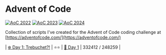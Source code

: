 # Advent of Code
[![AoC 2022](https://img.shields.io/badge/2022-★_14-44cc11)](https://adventofcode.com/2022)
[![AoC 2023](https://img.shields.io/badge/2023-★_0-44cc11)](https://adventofcode.com/2023)
[![AoC 2024](https://img.shields.io/badge/2024-★_0-44cc11)](https://adventofcode.com/2024)

Collection of scripts I've created for the Advent of Code coding challenge at
[https://adventofcode.com/](https://adventofcode.com/)

| [❄️ Day 1: Trebuchet?!](2023/Day1)        | ⭐⭐    | [🎯 Day 1](2023/Day1/1.py)       | 332412 / 248259  |

